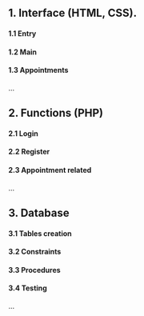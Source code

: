## 1. Interface  (HTML, CSS).
  #### 1.1 Entry
  #### 1.2 Main
  #### 1.3 Appointments
...
  
## 2. Functions (PHP)
#### 2.1 Login
#### 2.2 Register
#### 2.3 Appointment related
...
  
## 3. Database
#### 3.1 Tables creation
#### 3.2 Constraints
#### 3.3 Procedures
#### 3.4 Testing
...
